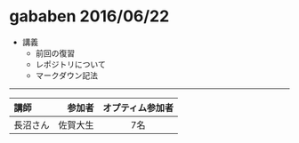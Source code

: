 # gababen 2016/06/22
* 講義
   * 前回の復習
   * レポジトリについて
   * マークダウン記法

***

|講師|参加者|オプティム参加者|
|:--|--:|:--:|
|長沼さん|佐賀大生|7名|


